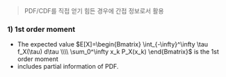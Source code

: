 > PDF/CDF를 직접 얻기 힘든 경우에 간접 정보로서 활용
### 1) 1st order moment
- The expected value $E[X]=\begin{Bmatrix} \int_{-\infty}^\infty \tau f_X(\tau) d\tau \\\\ \sum_0^\infty x_k P_X(x_k) \end{Bmatrix}$   is the 1st order moment 
- includes partial information of PDF.